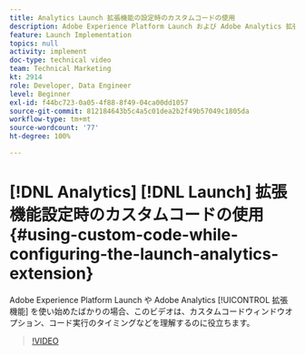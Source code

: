 ```yaml
---
title: Analytics Launch 拡張機能の設定時のカスタムコードの使用
description: Adobe Experience Platform Launch および Adobe Analytics 拡張機能を使い始めたばかりのユーザーは、このビデオを視聴すると、カスタムコードウィンドウオプション、コード実行のタイミングなどを理解するのに役立ちます。
feature: Launch Implementation
topics: null
activity: implement
doc-type: technical video
team: Technical Marketing
kt: 2914
role: Developer, Data Engineer
level: Beginner
exl-id: f44bc723-0a05-4f88-8f49-04ca00dd1057
source-git-commit: 812184643b5c4a5c01dea2b2f49b57049c1805da
workflow-type: tm+mt
source-wordcount: '77'
ht-degree: 100%

---
```


# [!DNL Analytics] [!DNL Launch] 拡張機能設定時のカスタムコードの使用 {#using-custom-code-while-configuring-the-launch-analytics-extension}

Adobe Experience Platform Launch や Adobe Analytics [!UICONTROL 拡張機能] を使い始めたばかりの場合、このビデオは、カスタムコードウィンドウオプション、コード実行のタイミングなどを理解するのに役立ちます。

>[!VIDEO](https://video.tv.adobe.com/v/27272/?quality=12&learn=on)
